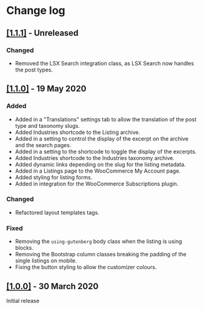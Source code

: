 # Change log

## [[1.1.1]](https://github.com/lightspeeddevelopment/lsx-business-directory/releases/tag/1.1.1) - Unreleased

### Changed
- Removed the LSX Search integration class, as LSX Search now handles the post types.

## [[1.1.0]](https://github.com/lightspeeddevelopment/lsx-business-directory/releases/tag/1.1.0) - 19 May 2020

### Added
- Added in a "Translations" settings tab to allow the translation of the post type and taxonomy slugs.
- Added Industries shortcode to the Listing archive.
- Added in a setting to control the display of the excerpt on the archive and the search pages.
- Added in a setting to the shortcode to toggle the display of the excerpts.
- Added Industries shortcode to the Industries taxonomy archive.
- Added dynamic links depending on the slug for the listing metadata.
- Added in a Listings page to the WooCommerce My Account page.
- Added styling for listing forms.
- Added in integration for the WooCommerce Subscriptions plugin.

### Changed
- Refactored layout templates tags.

### Fixed
- Removing the `using-gutenberg` body class when the listing is using blocks.
- Removing the Bootstrap column classes breaking the padding of the single listings on mobile.
- Fixing the button styling to allow the customizer colours.


## [[1.0.0]](https://github.com/lightspeeddevelopment/lsx-business-directory/releases/tag/1.0.0) - 30 March 2020
Initial release

